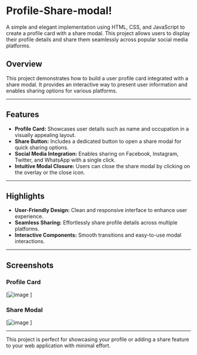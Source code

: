 # Profile-Share-modal!

A simple and elegant implementation using HTML, CSS, and JavaScript to create a profile card with a share modal. This project allows users to display their profile details and share them seamlessly across popular social media platforms.

## Overview

This project demonstrates how to build a user profile card integrated with a share modal. It provides an interactive way to present user information and enables sharing options for various platforms.

---

## Features

- **Profile Card:** Showcases user details such as name and occupation in a visually appealing layout.
- **Share Button:** Includes a dedicated button to open a share modal for quick sharing options.
- **Social Media Integration:** Enables sharing on Facebook, Instagram, Twitter, and WhatsApp with a single click.
- **Intuitive Modal Closure:** Users can close the share modal by clicking on the overlay or the close icon.

---

## Highlights 

- **User-Friendly Design:** Clean and responsive interface to enhance user experience.
- **Seamless Sharing:** Effortlessly share profile details across multiple platforms.
- **Interactive Components:** Smooth transitions and easy-to-use modal interactions.

---

## Screenshots

### Profile Card
[![image](https://github.com/user-attachments/assets/1170ecbd-ba52-440e-8cb7-9e981818767c)
]

### Share Modal
[![image](https://github.com/user-attachments/assets/92d1d2ed-496b-4b38-976f-2e5f584bee07)
]

---

This project is perfect for showcasing your profile or adding a share feature to your web application with minimal effort.
